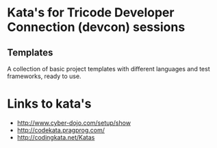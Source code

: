 # Kata's for Tricode Developer Connection (devcon) sessions

## Templates
A collection of basic project templates with different languages and test frameworks, ready to use.

# Links to kata's

- http://www.cyber-dojo.com/setup/show
- http://codekata.pragprog.com/
- http://codingkata.net/Katas
